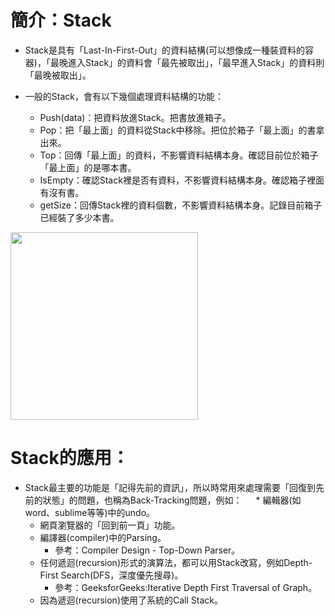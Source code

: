 # 簡介：Stack
* Stack是具有「Last-In-First-Out」的資料結構(可以想像成一種裝資料的容器)，「最晚進入Stack」的資料會「最先被取出」，「最早進入Stack」的資料則「最晚被取出」。

* 一般的Stack，會有以下幾個處理資料結構的功能：
  * Push(data)：把資料放進Stack。把書放進箱子。
  * Pop：把「最上面」的資料從Stack中移除。把位於箱子「最上面」的書拿出來。
  * Top：回傳「最上面」的資料，不影響資料結構本身。確認目前位於箱子「最上面」的是哪本書。
  * IsEmpty：確認Stack裡是否有資料，不影響資料結構本身。確認箱子裡面有沒有書。
  * getSize：回傳Stack裡的資料個數，不影響資料結構本身。記錄目前箱子已經裝了多少本書。

<img src="https://github.com/alrightchiu/SecondRound/blob/master/content/Algorithms%20and%20Data%20Structures/BasicDataStructures/Stack/intro/f1.png?raw=true" height=300 weight=600>

# Stack的應用：
* Stack最主要的功能是「記得先前的資訊」，所以時常用來處理需要「回復到先前的狀態」的問題，也稱為Back-Tracking問題，例如：
　 * 編輯器(如word、sublime等等)中的undo。
   * 網頁瀏覽器的「回到前一頁」功能。
   * 編譯器(compiler)中的Parsing。
     * 參考：Compiler Design - Top-Down Parser。
   * 任何遞迴(recursion)形式的演算法，都可以用Stack改寫，例如Depth-First Search(DFS，深度優先搜尋)。
     * 參考：GeeksforGeeks:Iterative Depth First Traversal of Graph。
   * 因為遞迴(recursion)使用了系統的Call Stack。
